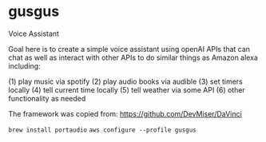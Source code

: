 # gusgus
Voice Assistant

Goal here is to create a simple voice assistant using openAI APIs that can chat as well as interact with other APIs to 
do similar things as Amazon alexa including:


(1) play music via spotify
(2) play audio books via audible
(3) set timers locally
(4) tell current time locally
(5) tell weather via some API
(6) other functionality as needed

The framework was copied from: https://github.com/DevMiser/DaVinci



`brew install portaudio`
`aws configure --profile gusgus`
